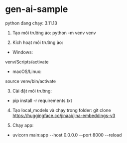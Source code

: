 # gen-ai-sample

python đang chạy: 3.11.13

1. Tạo môi trường ảo:
   python -m venv venv

2. Kích hoạt môi trường ảo:

- Windows:

venv/Scripts/activate

- macOS/Linux:

source venv/bin/activate

3. Cài đặt môi trường:

- pip install -r requirements.txt

4. Tạo local_models và chạy trong folder: git clone https://huggingface.co/jinaai/jina-embeddings-v3

5. Chạy app:

- uvicorn main:app --host 0.0.0.0 --port 8000 --reload
